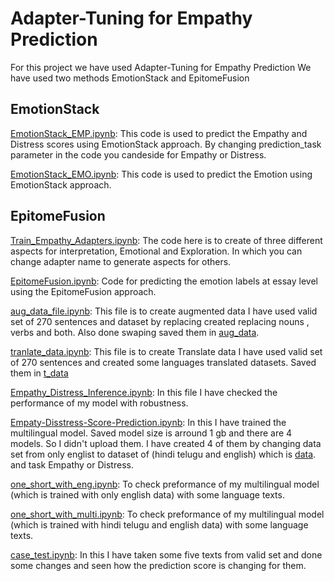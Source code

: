 # Adapter-Tuning for Empathy Prediction

For this project we have used Adapter-Tuning for Empathy Prediction
We have used two methods EmotionStack and EpitomeFusion


## EmotionStack

[EmotionStack_EMP.ipynb](./EmotionStack_EMP.ipynb): This code is used to predict the Empathy and Distress scores using EmotionStack approach. By changing prediction_task parameter in the code you candeside for Empathy or Distress. 

[EmotionStack_EMO.ipynb](./EmotionStack_EMO.ipynb): This code is used to predict the Emotion using EmotionStack approach.

## EpitomeFusion

[Train_Empathy_Adapters.ipynb](./Train_Empathy_Adapters.ipynb): The code here is to create of three different aspects for interpretation, Emotional and Exploration. In which you can change adapter name to generate aspects for others.

[EpitomeFusion.ipynb](./EpitomeFusion.ipynb): Code for predicting the emotion labels at essay level using the EpitomeFusion approach.

[aug_data_file.ipynb](./aug_data_file.ipynb): This file is to create augmented data I have used valid set of 270 sentences and   dataset by replacing created replacing nouns , verbs and both. Also done swaping saved them in [aug_data](./aug_data/).

[tranlate_data.ipynb](./tranlate_data.ipynb): This file is to create Translate data I have used valid set of 270 sentences and created some languages translated datasets. Saved them in [t_data](./t_data/)

[Empathy_Distress_Inference.ipynb](./Empathy_Distress_Inference.ipynb): In this file I have checked the performance of my model with robustness. 

[Empaty-Disstress-Score-Prediction.ipynb](./Empaty-Disstress-Score-Prediction.ipynb): In this I have trained the multilingual model. Saved model size is arround 1 gb and there are 4 models. So I didn't upload them. 
I have created 4 of them by changing data set from only englist to dataset of (hindi telugu and english) which is [data](./t_data/final_data_some_lang.tsv). and task Empathy or Distress.

[one_short_with_eng.ipynb](./one_short_with_eng.ipynb): To check preformance of my multilingual model (which is trained with only english data) with some language texts.

[one_short_with_multi.ipynb](./one_short_with_multi.ipynb): To check preformance of my multilingual model (which is trained with hindi telugu and english data) with some language texts.

[case_test.ipynb](./case_test.ipynb): In this I have taken some five texts from valid set and done some changes and seen how the prediction score is changing for them.